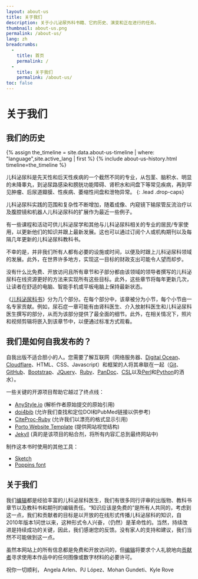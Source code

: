 ```yaml
---
layout: about-us
title: 关于我们
description: 关于小儿泌尿外科书籍、它的历史、演变和正在进行的任务。
thumbnail: about-us.png
permalink: /about-us/
lang: zh
breadcrumbs:
  - 
    title: 首页
    permalink: /
  - 
    title: 关于我们
    permalink: /about-us/
toc: false
---
```


# 关于**我们**

## 我们**的历史**

{% assign the_timeline = site.data.about-us-timeline | where: "language",site.active_lang | first %}
{% include about-us-history.html timeline=the_timeline %}

儿科泌尿科是先天性和后天性疾病的一个截然不同的专业，从包茎、脑积水、明显的未降睾丸，到泌尿路感染和膀胱功能障碍、肾积水和间盘下等常见疾病，再到罕见肿瘤、后尿道瓣膜、性疾病、萎缩性间盘和泄物异常。
{: .lead .drop-caps}

儿科泌尿科实践的范围和复杂性不断增加，随着成像、内窥镜下输尿管反流治疗以及腹腔镜和机器人儿科泌尿科的扩展作为最近一些例子。

有一些课程和活动可供儿科泌尿学和其他与儿科泌尿科相关的专业的居民/专家使用，以更新他们的知识并跟上最新发展。这也可以通过订阅个人或机构期刊以及每隔几年更新的儿科泌尿科教科书。

不幸的是，并非我们所有人都有必要的设施或时间，以便及时跟上儿科泌尿科领域的发展。此外，在世界许多地方，实现这一目标的财政支出可能令人望而却步。

没有什么比免费、开放访问且所有章节和子部分都由该领域的领导者撰写的儿科泌尿科在线资源更好的方法来实现所有这些目标。此外，这些章节将每年更新几次，让读者在舒适的电脑、智能手机或平板电脑上保持最新状态。

《[儿科泌尿科书](/)》分为几个部分。在每个部分中，该章被分为小节，每个小节由一名专家贡献。例如，尿石症一章可能有由肾科医生、介入放射科医生和儿科泌尿科医生撰写的部分，从而为该部分提供了最全面的细节。此外，在相关情况下，照片和视频剪辑将嵌入到该章节中，以便通过标准方式观看。

## 我们是如何**自我发布的**？

自我出版不适合胆小的人。您需要了解互联网（网络服务器、[Digital Ocean](https://digitalocean.com)、[Cloudflare](https://cloudflare.com)、HTML、CSS、Javascript）和框架的人将其串联在一起（[Git](https://git-scm.com)、[GitHub](https://github.com)、[Bootstrap](https://getbootstrap.com)、[JQuery](https://jquery.com)、[Ruby](https://www.ruby-lang.org/en/)、[PanDoc](https://pandoc.org)、[CSL](http://citationstyles.org/)以及[Perl](https://www.perl.org)和[Python](https://www.python.org)的洒水）。

一些关键的开源项目帮助它越过了终点线：
- [AnyStyle.io](https://anystyle.io) (解析作者原始提交的原始引用)
- [doi4bib](https://github.com/sharkovsky/doi4bib) (允许我们查找和定位DOI和PubMed链接以供参考)
- [CiteProc-Ruby](https://github.com/inukshuk/citeproc-ruby) (允许我们以漂亮的格式显示引用)
- [Porto Website Template](https://themeforest.net/item/porto-responsive-html5-template/4106987) (提供网站视觉结构)
- [Jekyll](https://jekyllrb.com) (真的是该项目的粘合剂，将所有内容汇总到最终网站中)

制作这本书时使用的其他工具：
- [Sketch](https://www.sketch.com)
- [Poppins font](https://fonts.adobe.com/fonts/poppins)

## 关于我们

我们[编辑](/editors/)都是经验丰富的儿科泌尿科医生，我们有很多同行评审的出版物、教科书章节以及教科书和期刊的编辑责任。“知识应该是免费的”是所有人共同的，考虑到这一点，我们和贡献者的目标是以开放的在线形式传播儿科泌尿科的知识，自2010年版本1问世以来，这种形式令人兴奋，（仍然）是革命性的。当然，持续改进是持续成功的关键，因此，我们感谢您的反馈。没有家人的支持和建议，我们当然不可能做到这一点。

虽然本网站上的所有信息都是免费和开放访问的，但[编辑](/editors/)将要求个人礼貌地向[贡献者](/contributors/)寻求使用本作品中的任何图像或数字材料的必要许可。

祝你一切顺利， 
Angela Arlen、PJ López、Mohan Gundeti、Kyle Rove